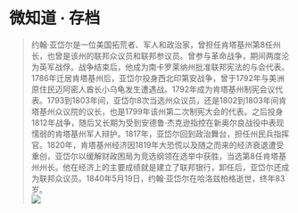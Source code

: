 # 微知道 · 存档

> 约翰·亚岱尔是一位美国拓荒者、军人和政治家，曾担任肯塔基州第8任州长，也曾是该州的联邦众议员和联邦参议员。曾参与革命战争，期间两度沦为英军战俘。战争结束后，他成为南卡罗莱纳州批准联邦宪法的与会代表。1786年迁居肯塔基州后，亚岱尔投身西北印第安战争，曾于1792年与美洲原住民迈阿密人酋长小乌龟发生遭遇战。1792年成为肯塔基州制宪会议代表。1793到1803年间，亚岱尔8次当选州众议员，还是1802到1803年间肯塔基州众议院的议长，也是1799年该州第二次制宪大会的代表。之后投身1812年战争，随后又长期为受到安德鲁·杰克逊指控在新奥尔良战役中表现懦弱的肯塔基州军人辩护。1817年，亚岱尔回到政治舞台，担任州民兵指挥官。1820年，肯塔基州经济因1819年大恐慌以及随之而来的经济衰退遭受重创，亚岱尔以缓解财政困局为竞选纲领在选举中获胜，当选第8任肯塔基州州长。他在经济上的主要成绩就是建立了联邦银行，卸任后，亚岱尔还成为联邦众议员。1840年5月19日，约翰·亚岱尔在哈洛兹柏格逝世，终年83岁。  
> ![](https://cdn.jsdelivr.net/gh/lkpo0v/d1n3/img/Pes8MkDOveQUp4jW.jpg)  
